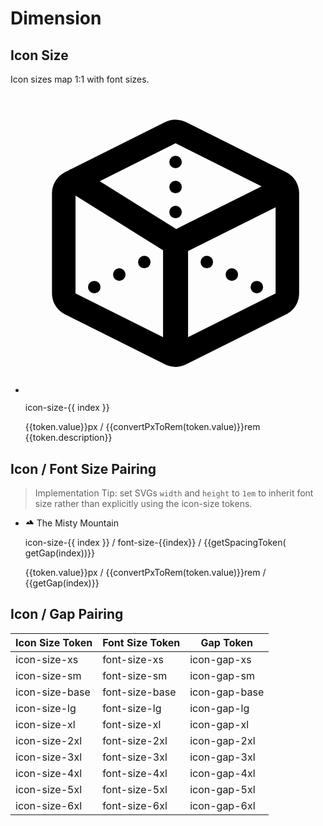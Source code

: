 <script setup>
import tokens from '../tokens.json'

const filterTokensByType = (filterName) => {
 return Object.entries(tokens).filter((key) => {
  return key[1].type === filterName
 }).sort((a,b) => {
  return a[1].value - b[1].value
 })
}

const gapMap = {
	'icon-size-xs': '4px',
	'icon-size-sm': '4px',
	'icon-size-base': '6px',
	'icon-size-lg': '6px',
	'icon-size-xl': '8px',
	'icon-size-2xl': '8px',
	'icon-size-3xl': '10px',
	'icon-size-4xl': '10px',
	'icon-size-5xl': '12px',
	'icon-size-6xl': '12px',
}

const dimensionTokens = tokens.icon.size
const convertPxToRem = (px) => {
 return  0.0625  * px
}

const getGap = (token) => {
	return gapMap[`icon-size-${token}`];
}

const getSpacingToken = (pixelValue) => {
	for (const [key, value] of Object.entries(tokens)) {
		if (value.value === pixelValue && value.type === 'spacing') {
			return key
		}
	}
}

</script>

# Dimension

## Icon Size

Icon sizes map 1:1 with font sizes.

<ul class="list-none leading-none m-0 p-0 mt-4">
	<li v-for="(token, index) in dimensionTokens" :index="token[0]" class="list-none mb-8">
	<svg xmlns="http://www.w3.org/2000/svg" viewBox="0 0 24 24" :style="{ 'height': `${token.value}px`, 'width': `${token.value}px` }">
		<path fill-rule="evenodd" d="m12.68 2.245.162.071 8 4c.588.295.977.873 1.033 1.52l.007.164v8c0 .658-.343 1.264-.897 1.604l-.143.08-8 4a1.883 1.883 0 0 1-1.522.071l-.162-.071-8-4a1.882 1.882 0 0 1-1.033-1.52L2.118 16V8c0-.658.343-1.264.897-1.604l.143-.08.27-.136a1 1 0 0 1 .259-.13l7.471-3.734a1.882 1.882 0 0 1 1.356-.127l.166.056ZM4 8.179V16l7 3.5v-6.946L4 8.179Zm9 4.439 7-3.5V16l-7 3.5v-6.882ZM18.5 15a.5.5 0 1 1 0 1 .5.5 0 0 1 0-1ZM6 15.5a.5.5 0 1 0-1 0 .5.5 0 0 0 1 0ZM16.5 14a.5.5 0 1 1 0 1 .5.5 0 0 1 0-1Zm-8.5.5a.5.5 0 1 0-1 0 .5.5 0 0 0 1 0ZM9.5 13a.5.5 0 1 1 0 1 .5.5 0 0 1 0-1Zm5.5.5a.5.5 0 1 0-1 0 .5.5 0 0 0 1 0ZM12 4 5.937 7.03l6.116 3.824 6.828-3.413L12 4Zm.5 5.5a.5.5 0 1 0-1 0 .5.5 0 0 0 1 0ZM12 7a.5.5 0 1 1 0 1 .5.5 0 0 1 0-1Zm.5-1.5a.5.5 0 1 0-1 0 .5.5 0 0 0 1 0Z"/>
	</svg>
		<div class="flex flex-col">
			<p class="m-0 mt-2 p-0 text-sm font-mono text-gray-400">icon-size-{{ index }}</p>
			<span class="text-xs text-gray-400">{{token.value}}px / {{convertPxToRem(token.value)}}rem</span>
			<span class="text-xs text-gray-400">{{token.description}}</span>
		</div>
	</li>
</ul>

## Icon / Font Size Pairing

> Implementation Tip: set SVGs `width` and `height` to `1em` to inherit font size rather than explicitly using the icon-size tokens.


<ul class="list-none leading-none m-0 p-0 mt-4">
	<li v-for="(token, index) in dimensionTokens" :index="token[0]" class="list-none mb-8 ">
		<div class="flex items-center" :style="{ 'font-size': `${token.value}px`, 'gap': getGap(index) }">
			<svg xmlns="http://www.w3.org/2000/svg" viewBox="0 0 24 24" style="height: 1em; width: 1em;">
			<path d="M13.2 7.07 10.25 11l2.25 3c.33.44.24 1.07-.2 1.4a.994.994 0 0 1-1.4-.2c-1.05-1.4-2.31-3.07-3.1-4.14-.4-.53-1.2-.53-1.6 0l-4 5.33c-.49.67-.02 1.61.8 1.61h18c.82 0 1.29-.94.8-1.6l-7-9.33a.993.993 0 0 0-1.6 0Z"/>
			</svg>
			The Misty Mountain
		</div>
		<div class="flex flex-col">
			<p class="m-0 mt-2 p-0 text-sm font-mono text-gray-400">icon-size-{{ index }} / font-size-{{index}} / {{getSpacingToken( getGap(index))}}</p>
			<span class="text-xs text-gray-400">{{token.value}}px / {{convertPxToRem(token.value)}}rem / {{getGap(index)}}</span>
		</div>
	</li>
</ul>

## Icon / Gap Pairing 

| Icon Size Token | Font Size Token | Gap Token |
| --------------- | --------------- | --------- |
| icon-size-xs | font-size-xs | icon-gap-xs |
| icon-size-sm | font-size-sm | icon-gap-sm |
| icon-size-base | font-size-base | icon-gap-base |
| icon-size-lg | font-size-lg | icon-gap-lg |
| icon-size-xl | font-size-xl | icon-gap-xl |
| icon-size-2xl | font-size-2xl | icon-gap-2xl |
| icon-size-3xl | font-size-3xl | icon-gap-3xl |
| icon-size-4xl | font-size-4xl | icon-gap-4xl |
| icon-size-5xl | font-size-5xl | icon-gap-5xl |
| icon-size-6xl | font-size-6xl | icon-gap-6xl |